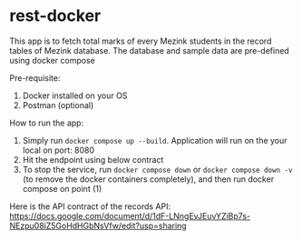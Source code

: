# rest-docker
This app is to fetch total marks of every Mezink students in the record tables of Mezink database.
The database and sample data are pre-defined using docker compose

Pre-requisite:
1. Docker installed on your OS
2. Postman (optional)

How to run the app:
1. Simply run ```docker compose up --build```. Application will run on the your local on port: 8080
2. Hit the endpoint using below contract
3. To stop the service, run ```docker compose down``` or ```docker compose down -v``` (to remove the docker containers completely), and then run docker compose on point (1)

Here is the API contract of the records API:
https://docs.google.com/document/d/1dF-LNngEvJEuvYZiBp7s-NEzpu08iZ5GoHdHGbNsVfw/edit?usp=sharing
